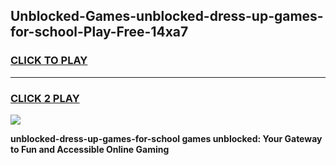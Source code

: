 
## Unblocked-Games-unblocked-dress-up-games-for-school-Play-Free-14xa7
<h3>
<a href="https://premium76.site?title=unblocked-dress-up-games-for-school&ref=10A">CLICK TO PLAY</a></h3>
<hr>

<h3>
<a href="https://premium76.site?title=unblocked-dress-up-games-for-school&ref=10A">CLICK 2 PLAY</a>
  
</h3>

<a href="https://premium76.site?title=unblocked-dress-up-games-for-school&ref=10A"><img src="https://clearcache.store/games.png"></a>


**unblocked-dress-up-games-for-school games unblocked: Your Gateway to Fun and Accessible Online Gaming**
